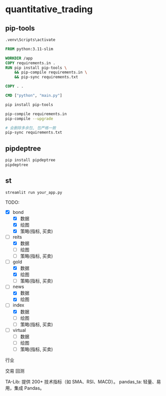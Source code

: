 # quantitative_trading

## pip-tools

```cmd
.venv\Scripts\activate
```


```dockerfile
FROM python:3.11-slim

WORKDIR /app
COPY requirements.in .
RUN pip install pip-tools \
    && pip-compile requirements.in \
    && pip-sync requirements.txt

COPY . .

CMD ["python", "main.py"]

```



```bash
pip install pip-tools

pip-compile requirements.in
pip-compile --upgrade

# 会删除多余包, 包严格一致
pip-sync requirements.txt


```

## pipdeptree

```bash
pip install pipdeptree
pipdeptree
```



## st
```bash
streamlit run your_app.py

```

TODO:

- [x] bond
  - [x] 数据
  - [x] 绘图
  - [x] 策略(指标, 买卖)
- [ ] reits
  - [x] 数据
  - [ ] 绘图
  - [ ] 策略(指标, 买卖)
- [ ] gold
  - [x] 数据
  - [x] 绘图
  - [ ] 策略(指标, 买卖)
- [ ] news
  - [x] 数据
  - [x] 绘图
- [ ] index
  - [x] 数据
  - [ ] 绘图
  - [ ] 策略(指标, 买卖)
- [ ] virtual
  - [ ] 数据
  - [ ] 绘图
  - [ ] 策略(指标, 买卖)

行业

交易
回测



TA-Lib: 提供 200+ 技术指标（如 SMA、RSI、MACD）。
pandas_ta: 轻量、易用，集成 Pandas。

